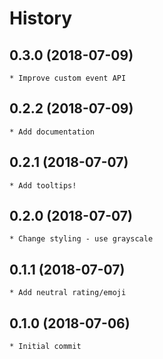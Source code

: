# History

## 0.3.0 (2018-07-09)
    * Improve custom event API

## 0.2.2 (2018-07-09)
    * Add documentation

## 0.2.1 (2018-07-07)
    * Add tooltips!

## 0.2.0 (2018-07-07)
    * Change styling - use grayscale

## 0.1.1 (2018-07-07)
    * Add neutral rating/emoji

## 0.1.0 (2018-07-06)
    * Initial commit
